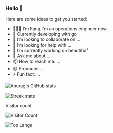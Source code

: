 ### Hello 👋



Here are some ideas to get you started:

- 👨🏻‍💻 I’m Fang,I'm an operations engineer now.
- 🌱 Currently developing with go
- 👯 I’m looking to collaborate on ...
- 🤔 I’m looking for help with ...
- 🔭 I’m currently working on beautiful²
- 💬 Ask me about ...
- 📫 How to reach me: ...
- 😄 Pronouns: ...
- ⚡ Fun fact: ...

![Anurag's GitHub stats](https://github-readme-stats.vercel.app/api?username=fangzhongpeng&theme=cobalt2&show_icons=true)

![Streak stats](https://github-readme-streak-stats.herokuapp.com/?user=fangzhongpeng&show_icons=true&theme=tokyonight)

Visitor count

![Visitor Count](https://profile-counter.glitch.me/all-smile/count.svg)

![Top Langs](https://github-readme-stats.vercel.app/api/top-langs/?username=all-smile&layout=compact&theme=tokyonight)
